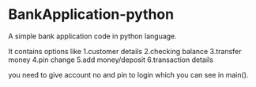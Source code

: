 # BankApplication-python
A simple bank application code in python language.


It contains options like
1.customer details
2.checking balance
3.transfer money
4.pin change
5.add money/deposit
6.transaction details

you need to give account no and pin to login which you can see in main().
